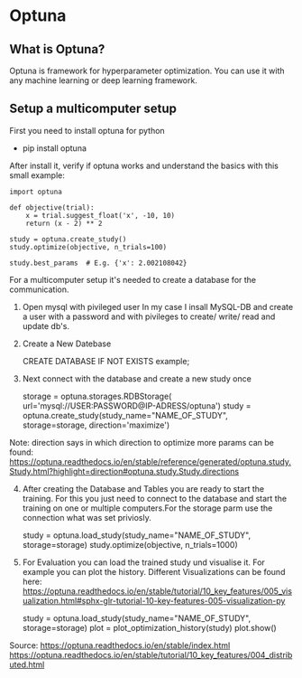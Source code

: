 # Optuna

## What is Optuna? 

Optuna is framework for hyperparameter optimization. You can use it with any machine learning or deep learning framework. 


## Setup a multicomputer setup 

First you need to install optuna for python
- pip install optuna


After install it, verify if optuna works and understand the basics with this small example:

    import optuna

    def objective(trial):
        x = trial.suggest_float('x', -10, 10)
        return (x - 2) ** 2

    study = optuna.create_study()
    study.optimize(objective, n_trials=100)

    study.best_params  # E.g. {'x': 2.002108042}

For a multicomputer setup it's needed to create a database for the communication. 

1. Open mysql with pivileged user 
In my case I insall MySQL-DB and create a user with a password and with pivileges to create/ write/ read and update db's. 

2. Create a New Datebase 

    CREATE DATABASE IF NOT EXISTS example; 
    
3. Next connect with the database and create a new study once

    storage = optuna.storages.RDBStorage(
    url='mysql://USER:PASSWORD@IP-ADRESS/optuna')
    study = optuna.create_study(study_name="NAME_OF_STUDY", storage=storage, direction='maximize')
    
Note: direction says in which direction to optimize more params can be found: https://optuna.readthedocs.io/en/stable/reference/generated/optuna.study.Study.html?highlight=direction#optuna.study.Study.directions

4. After creating the Database and Tables you are ready to start the training. For this you just need to connect to the database and start the training on one or multiple computers.For the storage parm use the connection what was set priviosly. 

    study = optuna.load_study(study_name="NAME_OF_STUDY", storage=storage)
    study.optimize(objective, n_trials=1000)

5. For Evaluation you can load the trained study und visualise it. For example you can plot the history. Different Visualizations can be found here: https://optuna.readthedocs.io/en/stable/tutorial/10_key_features/005_visualization.html#sphx-glr-tutorial-10-key-features-005-visualization-py

    study = optuna.load_study(study_name="NAME_OF_STUDY", storage=storage)
    plot = plot_optimization_history(study)
    plot.show()

Source: 
https://optuna.readthedocs.io/en/stable/index.html
https://optuna.readthedocs.io/en/stable/tutorial/10_key_features/004_distributed.html
